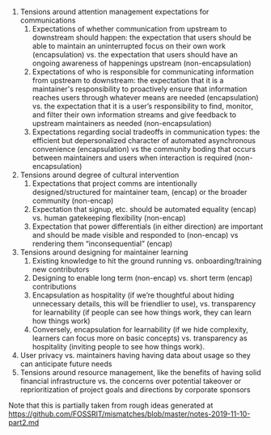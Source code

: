 1. Tensions around attention management expectations for communications
    1. Expectations of whether communication from upstream to downstream should happen: the expectation that users should be able to maintain an uninterrupted focus on their own work (encapsulation) vs. the expectation that users should have an ongoing awareness of happenings upstream (non-encapsulation)
    1. Expectations of who is responsible for communicating information from upstream to downstream: the expectation that it is a maintainer's responsibility to proactively ensure that information reaches users through whatever means are needed (encapsulation) vs. the expectation that it is a user’s responsibility to find, monitor, and filter their own information streams and give feedback to upstream maintainers as needed (non-encapsulation)
    1. Expectations regarding social tradeoffs in communication types: the efficient but depersonalized character of automated asynchronous convenience (encapsulation) vs the community boding that occurs between maintainers and users when interaction is required (non-encapsulation)
1. Tensions around degree of cultural intervention 
    1. Expectations that project comms are intentionally designed/structured for maintainer team, (encap) or the broader community  (non-encap)
    1. Expectation that signup, etc. should be automated equality (encap) vs. human gatekeeping flexibility (non-encap)
    1. Expectation that power differentials (in either direction) are important and should be made visible and responded to (non-encap) vs rendering them “inconsequential” (encap)
1. Tensions around designing for maintainer learning
    1. Existing knowledge to hit the ground running vs. onboarding/training new contributors
    1. Designing to enable long term (non-encap) vs. short term (encap) contributions
    1. Encapsulation as hospitality (if we’re thoughtful about hiding unnecessary details, this will be friendlier to use), vs. transparency for learnability (if people can see how things work, they can learn how things work)
    1. Conversely, encapsulation for learnability (if we hide complexity, learners can focus more on basic concepts) vs. transparency as hospitality (inviting people to see how things work).
1. User privacy vs. maintainers having having data about usage so they can anticipate future needs
1. Tensions around resource management, like the benefits of having solid financial infrastructure vs. the concerns over potential takeover or reprioritization of project goals and directions by corporate sponsors

Note that this is partially taken from rough ideas generated at https://github.com/FOSSRIT/mismatches/blob/master/notes-2019-11-10-part2.md

